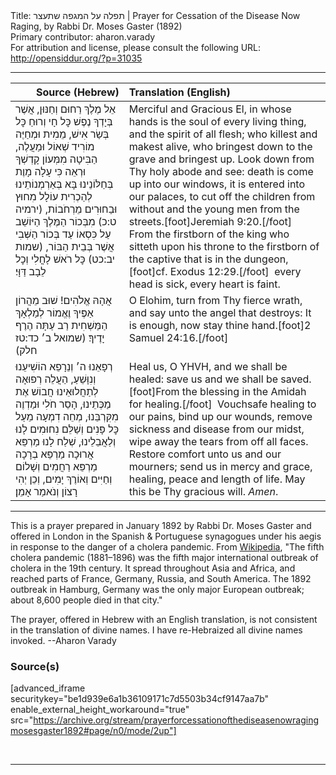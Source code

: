 <html>
<head></head>
<body>
Title: תפלה על המגפה שתעצר | Prayer for Cessation of the Disease Now Raging, by Rabbi Dr. Moses Gaster (1892)<br />
Primary contributor: aharon.varady<br />
For attribution and license, please consult the following URL: <a href="http://opensiddur.org/?p=31035">http://opensiddur.org/?p=31035</a>
<p />
<hr />

<table style="margin-left: auto;margin-right: auto;" class="draggable">
<thead><tr><th id="x" style="text-align: right;">Source (Hebrew)</th><th style="text-align: left;">Translation (English)</th></tr></thead>
<tbody>
<tr><td style="vertical-align:top;">
<div class="liturgy"><span lang="he">
אֵל מֶלֶךְ רַחוּם וְחַנּוּן, 
אֲשֶׁר בְּיָדְךָ נֶפֶשׁ כׇּל חָי 
וְרוּחַ כׇּל בְּשַׂר אִישׁ, 
מֵמִית וּמְחַיֶּה 
מוֹרִיד שְׁאוֹל וּמַעֲלֶה, 
הַבִּיטָה מִמְּעוֹן קָדְשְׁךָ וּרְאֵה 
כִּי עָלָה מָוֶת בְּחַלּוֹנֵינוּ 
בָּא בְּאַרְמְנוֹתֵינוּ 
לְהַכְרִית עוֹלָל מִחוּץ 
וּבַחוּרִים מֵרְחֹבוֹת, <span class="citation">(ירמיה ט:כ)</span>
מִבְּכוֹר הַמֶּלֶךְ הַיּוֹשֵׁב עַל כִּסְאוֹ 
עַד בְּכוֹר הַשְּׁבִי אֲשֶׁר בְּבֵית הַבּוֹר, <span class="citation">(שמות יב:כט)</span>
כׇּל רֹאשׁ לָחֳלִי 
וְכׇל לֵבָב דַּוָּי׃
</span></div></td>
 
<td style="vertical-align:top;">
<div class="english">
Merciful and Gracious El, 
in whose hands is the soul of every living thing, 
and the spirit of all flesh; 
who killest and makest alive, 
who bringest down to the grave and bringest up. 
Look down from Thy holy abode and see: 
death is come up into our windows, 
it is entered into our palaces, 
to cut off the children from without 
and the young men from the streets.[foot]Jeremiah 9:20.[/foot]&nbsp;
From the firstborn of the king who sitteth upon his throne 
to the firstborn of the captive that is in the dungeon,[foot]cf. Exodus 12:29.[/foot]&nbsp;
every head is sick, 
every heart is faint.
</div></td></tr>


<tr><td style="vertical-align:top;">
<div class="liturgy"><span lang="he">
אֲהָהּ אֱלֹהִים! 
שׁוּב מֵהֲרוֹן אַפֶּיךָ 
וֶאֱמוֹר לְמַלְאָךְ הַמַּשְׁחִית 
רַב עַתָּה הֶרֶף יָדֶיךָ׃ <span class="citation">(שמואל ב׳ כד:טז חלק)</span>
</span></div></td>
 
<td style="vertical-align:top;">
<div class="english">
O Elohim, 
turn from Thy fierce wrath, 
and say unto the angel that destroys: 
It is enough, now stay thine hand.[foot]2 Samuel 24:16.[/foot]

</div></td></tr>


<tr><td style="vertical-align:top;">
<div class="liturgy"><span lang="he">
רְפָאֵנוּ ה׳ וְנֵרָפֵא 
הוֹשִׁיעֵנוּ וְנִוָּשֵׁעַ, 
הַעֲלֵה רְפוּאָה לְתַחֲלוּאֵינוּ 
חֲבוֹשׁ אֶת מַכְּתֵינוּ, 
הָסֵר חֹלִי וּמַדְוֶה מִקִּרְבֵּנוּ, 
מְחֵה דִמְעָה מֵעַל כׇּל פָּנִים 
וְשַׁלֵּם נִחוּמִים לָנוּ וְלַאֲבֵלֵינוּ, 
שְׁלַח לָנוּ מַרְפֵּא אֲרוּכָה מַרְפֵּא בְרָכָה מַרְפֵּא רַחֲמִים 
וְשָׁלוֹם וְחַיִּים וְאוֹרֶךְ יָמִים, 
וְכֵן יְהִי רָצוֹן 
וְנֹאמַר אָמֵן׃
</span></div></td>
 
<td style="vertical-align:top;">
<div class="english">
Heal us, O YHVH, and we shall be healed: 
save us and we shall be saved.[foot]From the blessing in the Amidah for healing.[/foot]&nbsp;
Vouchsafe healing to our pains, 
bind up our wounds, 
remove sickness and disease from our midst, 
wipe away the tears from off all faces. 
Restore comfort unto us and our mourners; 
send us in mercy and grace, healing, 
peace and length of life. 
May this be Thy gracious will. 
<em>Amen</em>.
</div></td></tr>
</tbody></table>

<hr />

This is a prayer prepared in January 1892 by Rabbi Dr. Moses Gaster and offered in London in the Spanish &amp; Portuguese synagogues under his aegis in response to the danger of a cholera pandemic. From <a href="https://en.wikipedia.org/wiki/1881–1896_cholera_pandemic">Wikipedia</a>, "The fifth cholera pandemic (1881–1896) was the fifth major international outbreak of cholera in the 19th century. It spread throughout Asia and Africa, and reached parts of France, Germany, Russia, and South America. The 1892 outbreak in Hamburg, Germany was the only major European outbreak; about 8,600 people died in that city."

The prayer, offered in Hebrew with an English translation, is not consistent in the translation of divine names. I have re-Hebraized all divine names invoked. --Aharon Varady

<h3>Source(s)</h3>

[advanced_iframe securitykey="be1d939e6a1b36109171c7d5503b34cf9147aa7b" enable_external_height_workaround="true" src="https://archive.org/stream/prayerforcessationofthediseasenowragingmosesgaster1892#page/n0/mode/2up"]

&nbsp;

<hr />

&nbsp;
</body>
</html>